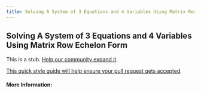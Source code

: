 ```yaml
---
title: Solving A System of 3 Equations and 4 Variables Using Matrix Row Echelon Form
---
```

## Solving A System of 3 Equations and 4 Variables Using Matrix Row Echelon Form

This is a stub. [Help our community expand it](https://github.com/freecodecamp/guides/tree/master/src/pages/articles/math/solving-a-system-of-3-equations-and-4-variables-using-matrix-row-echelon-form/index.md).

[This quick style guide will help ensure your pull request gets accepted](https://github.com/freecodecamp/guides/blob/master/README.md).

<!-- The article goes here, in GitHub-flavored Markdown. Feel free to add YouTube videos, images, and CodePen/JSBin embeds  -->

#### More Information:
<!-- Please add any articles you think might be helpful to read before writing the article -->


